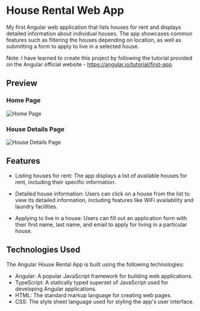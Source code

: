 # House Rental Web App

My first Angular web application that lists houses for rent and displays detailed information about individual houses. The app showcases common features such as filtering the houses depending on location, as well as submitting a form to apply to live in a selected house.

Note: I have learned to create this project by following the tutorial provided on the Angular official website - https://angular.io/tutorial/first-app.

## Preview

### Home Page

![Home Page](assets/home-page.png)

### House Details Page

![House Details Page](assets/house-details.png)

## Features
- Listing houses for rent: The app displays a list of available houses for rent, including their specific information.

- Detailed house information: Users can click on a house from the list to view its detailed information, including features like WiFi availability and laundry facilities.

- Applying to live in a house: Users can fill out an application form with their first name, last name, and email to apply for living in a particular house.

## Technologies Used
The Angular House Rental App is built using the following technologies:

- Angular: A popular JavaScript framework for building web applications.
- TypeScript: A statically typed superset of JavaScript used for developing Angular applications.
- HTML: The standard markup language for creating web pages.
- CSS: The style sheet language used for styling the app's user interface.




